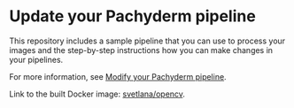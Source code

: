 # Update your Pachyderm pipeline

This repository includes a sample pipeline that you can
use to process your images and the step-by-step instructions
how you can make changes in your pipelines.

For more information, see [Modify your Pachyderm pipeline](update-pipeline.md).

Link to the built Docker image: [svetlana/opencv](https://cloud.docker.com/u/svekars/repository/docker/svekars/opencv).
